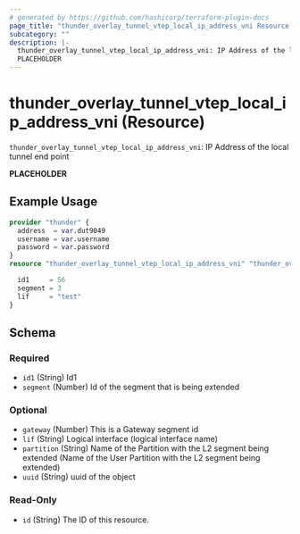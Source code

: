 ```yaml
---
# generated by https://github.com/hashicorp/terraform-plugin-docs
page_title: "thunder_overlay_tunnel_vtep_local_ip_address_vni Resource - terraform-provider-thunder"
subcategory: ""
description: |-
  thunder_overlay_tunnel_vtep_local_ip_address_vni: IP Address of the local tunnel end point
  PLACEHOLDER
---
```


# thunder_overlay_tunnel_vtep_local_ip_address_vni (Resource)

`thunder_overlay_tunnel_vtep_local_ip_address_vni`: IP Address of the local tunnel end point

__PLACEHOLDER__

## Example Usage

```terraform
provider "thunder" {
  address  = var.dut9049
  username = var.username
  password = var.password
}
resource "thunder_overlay_tunnel_vtep_local_ip_address_vni" "thunder_overlay_tunnel_vtep_local_ip_address_vni" {

  id1     = 56
  segment = 3
  lif     = "test"
}
```

<!-- schema generated by tfplugindocs -->
## Schema

### Required

- `id1` (String) Id1
- `segment` (Number) Id of the segment that is being extended

### Optional

- `gateway` (Number) This is a Gateway segment id
- `lif` (String) Logical interface (logical interface name)
- `partition` (String) Name of the Partition with the L2 segment being extended (Name of the User Partition with the L2 segment being extended)
- `uuid` (String) uuid of the object

### Read-Only

- `id` (String) The ID of this resource.


